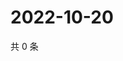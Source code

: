 # 2022-10-20

共 0 条

<!-- BEGIN WEIBO -->
<!-- 最后更新时间 Thu Oct 20 2022 23:10:36 GMT+0800 (China Standard Time) -->

<!-- END WEIBO -->
